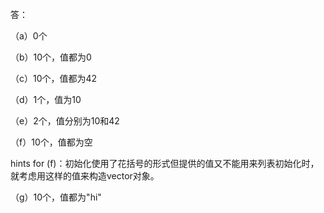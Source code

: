 答：

（a）0个

（b）10个，值都为0

（c）10个，值都为42

（d）1个，值为10

（e）2个，值分别为10和42

（f）10个，值都为空

hints for (f)：初始化使用了花括号的形式但提供的值又不能用来列表初始化时，就考虑用这样的值来构造vector对象。

（g）10个，值都为"hi"
